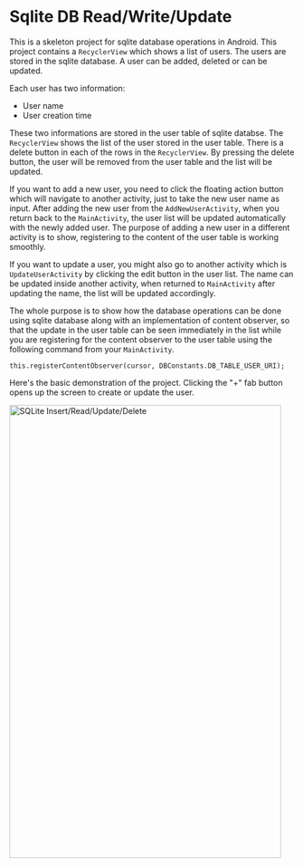 # Sqlite DB Read/Write/Update
This is a skeleton project for sqlite database operations in Android. This project contains a `RecyclerView` which shows a list of users. The users are stored in the sqlite database. A user can be added, deleted or can be updated. 

Each user has two information: 
* User name
* User creation time

These two informations are stored in the user table of sqlite databse. The `RecyclerView` shows the list of the user stored in the user table. There is a delete button in each of the rows in the `RecyclerView`. By pressing the delete button, the user will be removed from the user table and the list will be updated. 

If you want to add a new user, you need to click the floating action button which will navigate to another activity, just to take the new user name as input. After adding the new user from the `AddNewUserActivity`, when you return back to the `MainActivity`, the user list will be updated automatically with the newly added user. The purpose of adding a new user in a different activity is to show, registering to the content of the user table is working smoothly. 

If you want to update a user, you might also go to another activity which is `UpdateUserActivity` by clicking the edit button in the user list. The name can be updated inside another activity, when returned to `MainActivity` after updating the name, the list will be updated accordingly. 

The whole purpose is to show how the database operations can be done using sqlite database along with an implementation of content observer, so that the update in the user table can be seen immediately in the list while you are registering for the content observer to the user table using the following command from your `MainActivity`. 

`this.registerContentObserver(cursor, DBConstants.DB_TABLE_USER_URI);`

Here's the basic demonstration of the project. Clicking the "+" fab button opens up the screen to create or update the user. 

<img src="https://github.com/masudias/SqliteDBReadWriteUpdate/blob/master/dbReadWriteUpdateDelete.gif" alt="SQLite Insert/Read/Update/Delete" width="480" height="800">
